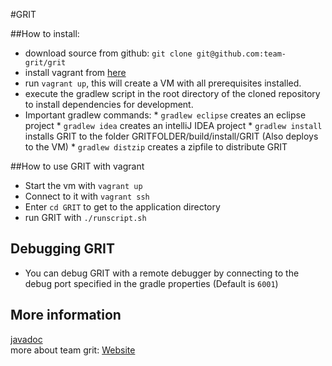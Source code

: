 #GRIT

##How to install:
*  download source from github: ````git clone git@github.com:team-grit/grit````
* install vagrant from [here](https://www.vagrantup.com/)
* run ````vagrant up````, this will create a VM with all prerequisites installed.
*  execute the gradlew script in the root directory of the cloned repository to 
    install dependencies for development.
  *  Important gradlew commands:
    * ````gradlew eclipse```` creates an eclipse project
    * ````gradlew idea```` creates an intelliJ IDEA project
    * ````gradlew install```` installs GRIT to the folder GRITFOLDER/build/install/GRIT
        (Also deploys to the VM)
    * ````gradlew distzip```` creates a zipfile to distribute GRIT

##How to use GRIT with vagrant
* Start the vm with ````vagrant up````
* Connect to it with ````vagrant ssh````
* Enter ````cd GRIT```` to get to the application directory
* run GRIT with ````./runscript.sh````

## Debugging GRIT
* You can debug GRIT with a remote debugger by connecting to the debug port specified in the gradle properties (Default is ````6001````)

## More information
[javadoc](http://team-grit.github.io/grit/)    
more about team grit: [Website](http://team-grit.com)    

